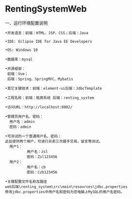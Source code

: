 # RentingSystemWeb
一、运行环境配置说明

	•开发语言：前端：HTML、JSP、CSS；后端：Java
  
	•IDE: Eclipse IDE for Java EE Developers
  
	•OS: Windows 10
  
	•数据库：mysql
  
	•开源框架：
     前端：Vue；
     后端：Spring、SpringMVC、Mybatis
  
	•其它关键技术：前端：element-ui后端：JdbcTemplate
  
	•工程名称：前端：租房系统 后端：renting_system
  
	•访问URL：http://localhost:8002/
  
	•管理员用户名、密码：
      用户名：admin
      密码：admin
      
	•可测试的一个普通用户名、密码：
    此处提供两个用户，可进行买卖三次握手交易，留言等测试。
      用户1：
		      用户名：zsl
		      密码：Zsl123456
      用户2：
		      用户名：cb
		      密码：Czb123456

	•关键配置文件名称及路径
	web后端\renting_system\src\main\resources\jdbc.properties
	修改jdbc.properties中用户名和密码为您电脑上MySQL的用户名密码。
